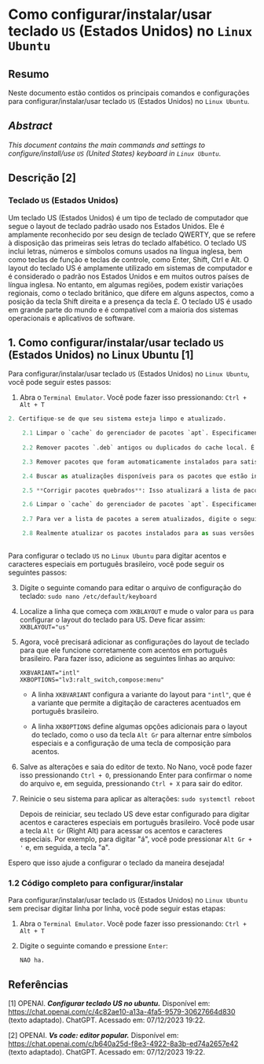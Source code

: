 # Como configurar/instalar/usar teclado `US` (Estados Unidos) no `Linux Ubuntu`

## Resumo

Neste documento estão contidos os principais comandos e configurações para configurar/instalar/usar teclado `US` (Estados Unidos) no `Linux Ubuntu`.

## _Abstract_

_This document contains the main commands and settings to configure/install/use `US` (United States) keyboard in `Linux Ubuntu`._

## Descrição [2]

### Teclado `US` (Estados Unidos)

Um teclado US (Estados Unidos) é um tipo de teclado de computador que segue o layout de teclado padrão usado nos Estados Unidos. Ele é amplamente reconhecido por seu design de teclado QWERTY, que se refere à disposição das primeiras seis letras do teclado alfabético. O teclado US inclui letras, números e símbolos comuns usados na língua inglesa, bem como teclas de função e teclas de controle, como Enter, Shift, Ctrl e Alt. O layout do teclado US é amplamente utilizado em sistemas de computador e é considerado o padrão nos Estados Unidos e em muitos outros países de língua inglesa. No entanto, em algumas regiões, podem existir variações regionais, como o teclado britânico, que difere em alguns aspectos, como a posição da tecla Shift direita e a presença da tecla £. O teclado US é usado em grande parte do mundo e é compatível com a maioria dos sistemas operacionais e aplicativos de software.

## 1. Como configurar/instalar/usar teclado `US` (Estados Unidos) no Linux Ubuntu [1]

Para configurar/instalar/usar teclado `US` (Estados Unidos) no `Linux Ubuntu`, você pode seguir estes passos:

1. Abra o `Terminal Emulator`. Você pode fazer isso pressionando: `Ctrl + Alt + T`



```python
2. Certifique-se de que seu sistema esteja limpo e atualizado.

    2.1 Limpar o `cache` do gerenciador de pacotes `apt`. Especificamente, ele remove todos os arquivos de pacotes (`.deb`) baixados pelo `apt` e armazenados em `/var/cache/apt/archives/`. Digite o seguinte comando: `sudo apt clean` 
    
    2.2 Remover pacotes `.deb` antigos ou duplicados do cache local. É útil para liberar espaço, pois remove apenas os pacotes que não podem mais ser baixados (ou seja, versões antigas de pacotes que foram atualizados). Digite o seguinte comando: `sudo apt autoclean`

    2.3 Remover pacotes que foram automaticamente instalados para satisfazer as dependências de outros pacotes e que não são mais necessários. Digite o seguinte comando: `sudo apt autoremove -y`

    2.4 Buscar as atualizações disponíveis para os pacotes que estão instalados em seu sistema. Digite o seguinte comando e pressione `Enter`: `sudo apt update`

    2.5 **Corrigir pacotes quebrados**: Isso atualizará a lista de pacotes disponíveis e tentará corrigir pacotes quebrados ou com dependências ausentes: `sudo apt --fix-broken install`

    2.6 Limpar o `cache` do gerenciador de pacotes `apt`. Especificamente, ele remove todos os arquivos de pacotes (`.deb`) baixados pelo `apt` e armazenados em `/var/cache/apt/archives/`. Digite o seguinte comando: `sudo apt clean` 
    
    2.7 Para ver a lista de pacotes a serem atualizados, digite o seguinte comando e pressione `Enter`:  `sudo apt list --upgradable`

    2.8 Realmente atualizar os pacotes instalados para as suas versões mais recentes, com base na última vez que você executou `sudo apt update`. Digite o seguinte comando e pressione `Enter`: `sudo apt full-upgrade -y`
    

```

Para configurar o teclado `US` no `Linux Ubuntu` para digitar acentos e caracteres especiais em português brasileiro, você pode seguir os seguintes passos:

3. Digite o seguinte comando para editar o arquivo de configuração do teclado: `sudo nano /etc/default/keyboard`

4. Localize a linha que começa com `XKBLAYOUT` e mude o valor para `us` para configurar o layout do teclado para US. Deve ficar assim: `XKBLAYOUT="us"`

5. Agora, você precisará adicionar as configurações do layout de teclado para que ele funcione corretamente com acentos em português brasileiro. Para fazer isso, adicione as seguintes linhas ao arquivo:

    ```
    XKBVARIANT="intl"
    XKBOPTIONS="lv3:ralt_switch,compose:menu"
    ```
    - A linha `XKBVARIANT` configura a variante do layout para `"intl"`, que é a variante que permite a digitação de caracteres acentuados em português brasileiro.

    - A linha `XKBOPTIONS` define algumas opções adicionais para o layout do teclado, como o uso da tecla `Alt Gr` para alternar entre símbolos especiais e a configuração de uma tecla de composição para acentos.

6. Salve as alterações e saia do editor de texto. No Nano, você pode fazer isso pressionando `Ctrl + O`, pressionando Enter para confirmar o nome do arquivo e, em seguida, pressionando `Ctrl + X` para sair do editor.

7. Reinicie o seu sistema para aplicar as alterações: `sudo systemctl reboot`

    Depois de reiniciar, seu teclado US deve estar configurado para digitar acentos e caracteres especiais em português brasileiro. Você pode usar a tecla `Alt Gr` (Right Alt) para acessar os acentos e caracteres especiais. Por exemplo, para digitar "á", você pode pressionar `Alt Gr + '` e, em seguida, a tecla "a".

Espero que isso ajude a configurar o teclado da maneira desejada!

### 1.2 Código completo para configurar/instalar

Para configurar/instalar/usar teclado `US` (Estados Unidos) no `Linux Ubuntu` sem precisar digitar linha por linha, você pode seguir estas etapas:

1. Abra o `Terminal Emulator`. Você pode fazer isso pressionando: `Ctrl + Alt + T`

2. Digite o seguinte comando e pressione `Enter`:

    ```
    NAO ha.
    ```


## Referências

[1] OPENAI. ***Configurar teclado US no ubuntu.*** Disponível em: <https://chat.openai.com/c/4c82ae10-a13a-4fa5-9579-30627664d830> (texto adaptado). ChatGPT. Acessado em: 07/12/2023 19:22.

[2] OPENAI. ***Vs code: editor popular.*** Disponível em: <https://chat.openai.com/c/b640a25d-f8e3-4922-8a3b-ed74a2657e42> (texto adaptado). ChatGPT. Acessado em: 07/12/2023 19:22.

